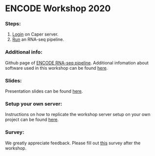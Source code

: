 # ENCODE Workshop 2020

### Steps:

1) [Login](login.md) on Caper server.
2) [Run](run.md) an RNA-seq pipeline.

### Additional info:

Github page of [ENCODE RNA-seq pipeline](https://github.com/ENCODE-DCC/rna-seq-pipeline).
Additional infomation about software used in this workshop can be found [here](software_information.md).

### Slides:

Presentation slides can be found [here](https://drive.google.com/file/d/1NoZOqnPjmpvZYB0SbHzMKZgOgTKuz4P8/view).

### Setup your own server:

Instructions on how to replicate the workshop server setup on your own project can be found [here](dev.md).

### Survey:

We greatly appreciate feedback. Please fill out [this](https://forms.gle/C39mJvQHoTJT6LGM7) survey after the workshop.

